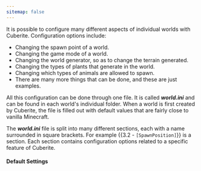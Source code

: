 ```yaml
---
sitemap: false
---
```

It is possible to configure many different aspects of individual worlds with Cuberite. Configuration options include:

- Changing the spawn point of a world.
- Changing the game mode of a world.
- Changing the world generator, so as to change the terrain generated.
- Changing the types of plants that generate in the world.
- Changing which types of animals are allowed to spawn.
- There are many more things that can be done, and these are just examples.

All this configuration can be done through one file. It is called ***world.ini*** and can be found in each world's individual folder. When a world is first created by Cuberite, the file is filled out with default values that are fairly close to vanilla Minecraft.

The ***world.ini*** file is split into many different sections, each with a name surrounded in square brackets. For example {{3.2 - <code>[SpawnPosition]</code>}} is a section. Each section contains configuration options related to a specific feature of Cuberite.

#### Default Settings

